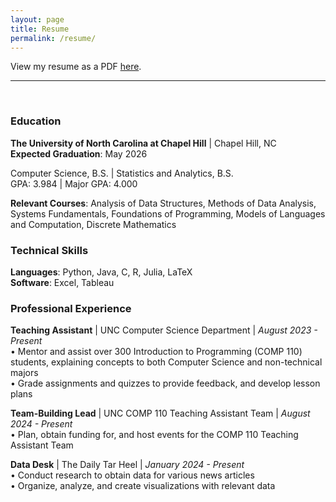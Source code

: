 ```yaml
---
layout: page
title: Resume
permalink: /resume/
---
```


View my resume as a PDF [here](https://drive.google.com/file/d/113QPks_xW2WXea6l-mI55SKGMOn0qiBu/view?usp=sharing).

---

<br>

### Education

**The University of North Carolina at Chapel Hill** \| Chapel Hill, NC   
**Expected Graduation**: May 2026

Computer Science, B.S. \| Statistics and Analytics, B.S.   
GPA: 3.984 \| Major GPA: 4.000

**Relevant Courses**: Analysis of Data Structures, Methods of Data Analysis, Systems Fundamentals, Foundations of Programming, Models of Languages and Computation, Discrete Mathematics

### Technical Skills

**Languages**: Python, Java, C, R, Julia, LaTeX   
**Software**: Excel, Tableau

### Professional Experience

**Teaching Assistant** \| UNC Computer Science Department \| _August 2023 - Present_    
• Mentor and assist over 300 Introduction to Programming (COMP 110) students, explaining concepts to both Computer Science and non-technical majors\
• Grade assignments and quizzes to provide feedback, and develop lesson plans
<br>

**Team-Building Lead** \| UNC COMP 110 Teaching Assistant Team \| _August 2024 - Present_   
• Plan, obtain funding for, and host events for the COMP 110 Teaching Assistant Team
<br>

**Data Desk** \| The Daily Tar Heel \| _January 2024 - Present_   
• Conduct research to obtain data for various news articles\
• Organize, analyze, and create visualizations with relevant data
